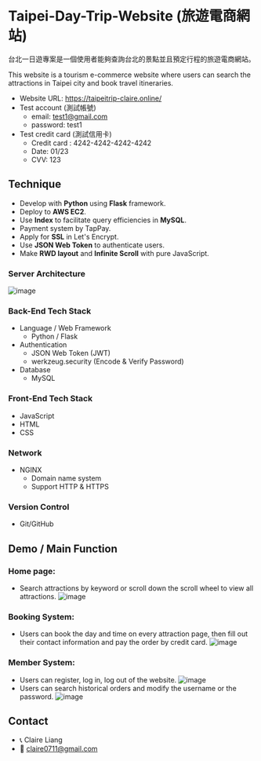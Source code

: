 # Taipei-Day-Trip-Website (旅遊電商網站)

台北一日遊專案是一個使用者能夠查詢台北的景點並且預定行程的旅遊電商網站。

This website is a tourism e-commerce website where users can search the attractions in Taipei city and book travel itineraries.

- Website URL: https://taipeitrip-claire.online/
- Test account (測試帳號)
    - email: test1@gmail.com
    - password: test1
- Test credit card (測試信用卡)
    - Credit card : 4242-4242-4242-4242
    - Date: 01/23
    - CVV: 123

##  Technique
- Develop with **Python** using **Flask** framework.
- Deploy to **AWS EC2**.
- Use **Index** to facilitate query efficiencies in **MySQL**.
- Payment system by TapPay.
- Apply for **SSL** in Let's Encrypt.
- Use **JSON Web Token** to authenticate users.
- Make **RWD layout** and **Infinite Scroll** with pure JavaScript.


### Server Architecture
![image](https://user-images.githubusercontent.com/93002296/175474204-28128154-5f81-499c-95d4-1edd7f723529.png)

### Back-End Tech Stack
- Language / Web Framework 
  - Python / Flask
- Authentication
  - JSON Web Token (JWT)
  - werkzeug.security (Encode & Verify Password)
- Database
    - MySQL

### Front-End Tech Stack
- JavaScript 
- HTML
- CSS

### Network 
- NGINX 
  - Domain name system
  - Support HTTP & HTTPS

### Version Control
- Git/GitHub

## Demo / Main Function
### Home page:
- Search attractions by keyword or scroll down the scroll wheel to view all attractions.
![image](https://github.com/claire0613/gif/blob/main/taipei-index.gif)

### Booking System:
- Users can book the day and time on every attraction page, then fill out their contact information and pay the order by credit card. 
![image](https://user-images.githubusercontent.com/93002296/175504004-39ff1c7e-4807-4d79-a753-0037b811036e.png)

### Member System:
- Users can register, log in, log out of the website.
![image](https://user-images.githubusercontent.com/93002296/175494089-8d5c6187-acf2-444b-92c2-fc19d00aae19.png)
- Users can search historical orders and modify the username or the password.
![image](https://github.com/claire0613/gif/blob/main/taipei-member.gif)




## Contact
- 📞 Claire Liang
- 📧 claire0711@gmail.com





